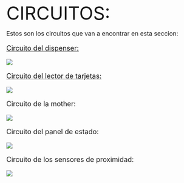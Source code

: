 <font size="8">CIRCUITOS:

<font size="3">
 Estos son los circuitos que van a encontrar en esta seccion:

<font size="4">

[Circuito del dispenser:](https://github.com/impatrq/asmb/blob/main/Recursos/Circuitos/Dispenser%20de%20alcohol/Dispenser%20de%20alcohol%20en%20gel.pdsprj)

![](https://i.ibb.co/TtYXD9d/Circuito-dispenser.jpg)

[Circuito del lector de tarjetas:](https://github.com/impatrq/asmb/blob/main/Recursos/Circuitos/Lector%20de%20tarjetas/Lector%20de%20tarjetas.pdsprj)

![](https://i.ibb.co/CwmM3Rb/Foto-cirucito-lector.jpg)

Circuito de la mother:

![](https://i.ibb.co/8rypNS6/Foto-ciruito-mother.jpg)

Circuito del panel de estado:

![](https://i.ibb.co/fkS782V/Foto-circuito-panel.jpg)

Circuito de los sensores de proximidad:

![](https://i.ibb.co/HxpFCLf/Foto-circuito-Level.jpg)